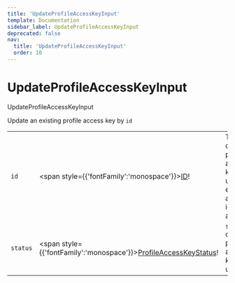 ```yaml
---
title: 'UpdateProfileAccessKeyInput'
template: Documentation
sidebar_label: UpdateProfileAccessKeyInput
deprecated: false
nav:
  title: 'UpdateProfileAccessKeyInput'
  order: 10
---
```


# UpdateProfileAccessKeyInput

<div style={{'fontFamily':'monospace'}}><span style={{'fontSize':'1.5rem','fontWeight':500}}>UpdateProfileAccessKeyInput</span></div>



Update an existing profile access key by `id`

| | | |
| -- | -- | -- |
| `id` | <span style={{'fontFamily':'monospace'}}><a href="/guardrails/docs/reference/graphql/scalar/ID">ID</a>!</span> | The `id` of profile access key to update, either as an id, or an AKA |
| `status` | <span style={{'fontFamily':'monospace'}}><a href="/guardrails/docs/reference/graphql/enum/ProfileAccessKeyStatus">ProfileAccessKeyStatus</a>!</span> | `status` of the profile access key to update |